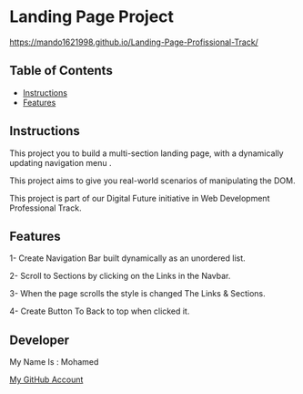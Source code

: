 # Landing Page Project

https://mando1621998.github.io/Landing-Page-Profissional-Track/

## Table of Contents

* [Instructions](#instructions)
* [Features](#features)

## Instructions

This project you to build a multi-section landing page, with a dynamically updating navigation menu .

This project aims to give you real-world scenarios of manipulating the DOM. 

This project is part of our Digital Future initiative in Web Development Professional Track.


## Features

1- Create Navigation Bar built dynamically as an unordered list.

2- Scroll to Sections by clicking on the Links in the Navbar.

3- When the page scrolls the style is changed The Links & Sections.

4- Create Button To Back to top when clicked it.

## Developer

My Name Is : Mohamed

[My GitHub Account](https://github.com/mando1621998)
